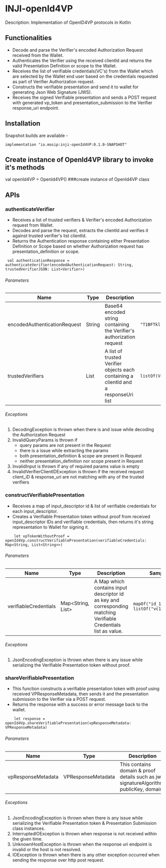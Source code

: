 # INJI-openId4VP

Description: Implementation of OpenID4VP protocols in Kotlin

## Functionalities

- Decode and parse the Verifier's encoded Authorization Request received from the Wallet.
- Authenticates the Verifier using the received clientId and returns the valid Presentation Definition or scope to the Wallet.
- Receives the list of verifiable credentials(VC's) from the Wallet which are selected by the Wallet end user based on the credentials requested as part of Verifier Authorization request.
- Constructs the verifiable presentation and send it to wallet for generating Json Web Signature (JWS).
- Receives the signed Verifiable presentation and sends a POST request with generated vp_token and presentation_submission to the Verifier response_uri endpoint.

## Installation

Snapshot builds are available - 

```
implementation "io.mosip:inji-openId4VP:0.1.0-SNAPSHOT"
```

## Create instance of OpenId4VP library to invoke it's methods
val openId4VP = OpenId4VP() ###create instance of OpenId4VP class

## APIs

### authenticateVerifier
- Receives a list of trusted verifiers & Verifier's encoded Authorization request from Wallet.
- Decodes and parse the request, extracts the clientId and verifies it against trusted verifier's list clientId.
- Returns the Authentication response containing either Presentation Definition or Scope based on whether Authorization request has presentation_definition or scope.

```
 val authenticationResponse = authenticateVerifier(encodedAuthenticationRequest: String, trustedVerifierJSON: List<Verifier>)
```

###### Parameters

| Name                         | Type           | Description                                                                          | Sample                                                                                     |
|------------------------------|----------------|--------------------------------------------------------------------------------------|--------------------------------------------------------------------------------------------|
| encodedAuthenticationRequest | String         | Base64 encoded string containing the Verifier's authorization request                | `"T1BFTklENFZQOi8vYXV0"`                                                                   |
| trustedVerifiers             | List<Verifier> | A list of trusted Verifier objects each containing a clientId and a responseUri list | `listOf(Verifier("https://verify.env1.net",listOf("https://verify.env1.net/responseUri"))` |


###### Exceptions

1. DecodingException is thrown when there is and issue while decoding the Authorization Request
2. InvalidQueryParams is thrown if 
   * query params are not present in the Request
   * there is a issue while extracting the params
   * both presentation_definition & scope are present in Request
   * neither presentation_definition nor scope present in Request
3. InvalidInput is thrown if any of required params value is empty
4. InvalidVerifierClientIDException is thrown if the received request client_iD & response_uri are not matching with any of the trusted verifiers
   


### constructVerifiablePresentation
- Receives a map of input_descriptor id & list of verifiable credentials for each input_descriptor.
- Creates a Verifiable Presentation token without proof from received input_descriptor IDs and verifiable credentials, then returns it's string representation to Wallet for signing it.

```
    let vpTokenWithoutProof = openId4Vp.constructVerifiablePresentation(verifiableCredentials: Map<String, List<String>>)
```

###### Parameters

| Name                   | Type                       | Description                                                                                                      | Sample                                   |
|------------------------|----------------------------|------------------------------------------------------------------------------------------------------------------|------------------------------------------|
| verifiableCredentials  | Map<String, List<String>>  | A Map which contains input descriptor id as key and corresponding matching Verifiable Credentials list as value. | `mapOf("id_123" to listOf("vc1","vc2"))` |


###### Exceptions

1. JsonEncodingException is thrown when there is any issue while serializing the Verifiable Presentation token without proof.

### shareVerifiablePresentation
- This function constructs a verifiable presentation token with proof using received VPResponseMetadata, then sends it and the presentation submission to the Verifier via a POST request.
- Returns the response with a success or error message back to the wallet.

```
    let response = openId4Vp.shareVerifiablePresentation(vpResponseMetadata: VPResponseMetadata)
```

###### Parameters

| Name                | Type                | Description                                                                             | Sample                                                                                                                                                             |
|---------------------|---------------------|-----------------------------------------------------------------------------------------|--------------------------------------------------------------------------------------------------------------------------------------------------------------------|
| vpResponseMetadata  | VPResponseMetadata  | This contains domain & proof details such as jws, signatureAlgorithm, publicKey, domain | `VPResponseMetadata(jws = "eyJiweyrtwegrfwwaBKCGSwxjpa5suaMtgnQ",signatureAlgorithm = "RsaSignature2018",publicKey = "publicKey",domain = "https://domain.net")")` |


###### Exceptions

1. JsonEncodingException is thrown when there is any issue while serializing the Verifiable Presentation token & Presentation Submission class instances.
2. InterruptedIOException is thrown when response is not received within the given time.
3. UnknownHostException is thrown when the response uri endpoint is invalid or the host is not resolved.
4. IOException is thrown when there is any other exception occurred when sending the response over http post request.
